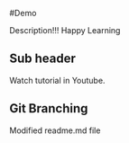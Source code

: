 #Demo

Description!!! Happy Learning

## Sub header

Watch tutorial in Youtube.

## Git Branching

Modified readme.md file